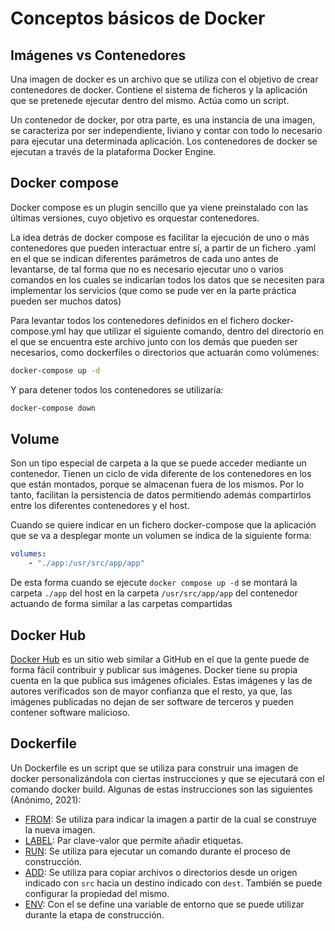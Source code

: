 # Conceptos básicos de Docker

## Imágenes vs Contenedores

Una imagen de docker es un archivo que se utiliza con el objetivo de crear contenedores de docker. Contiene el sistema de ficheros y la aplicación que se pretenede ejecutar dentro del mismo. Actúa como un script.

Un contenedor de docker, por otra parte, es una instancia de una imagen, se caracteriza por ser independiente, liviano y contar con todo lo necesario para ejecutar una determinada aplicación. Los contenedores de docker se ejecutan a través de la plataforma Docker Engine.


## Docker compose

Docker compose es un plugin sencillo que ya viene preinstalado con las últimas versiones, cuyo objetivo es orquestar contenedores.

La idea detrás de docker compose es facilitar la ejecución de uno o más contenedores que pueden interactuar entre sí, a partir de un fichero .yaml en el que se indican diferentes parámetros de cada uno antes de levantarse, de tal forma que no es necesario ejecutar uno o varios comandos en los cuales se indicarían todos los datos que se necesiten para implementar los servicios (que como se pude ver en la parte práctica pueden ser muchos datos) 

Para levantar todos los contenedores definidos en el fichero docker-compose.yml hay que utilizar el siguiente comando, dentro del directorio en el que se encuentra este archivo junto con los demás que pueden ser necesarios, como dockerfiles o directorios que actuarán como volúmenes:

```bash
docker-compose up -d
```

Y para detener todos los contenedores se utilizaría:

```bash
docker-compose down
```

## Volume

Son un tipo especial de carpeta a la que se puede acceder mediante un contenedor. Tienen un ciclo de vida diferente de los contenedores en los que están montados, porque se almacenan fuera de los mismos. Por lo tanto, facilitan la persistencia de datos permitiendo además compartirlos entre los diferentes contenedores y el host.

Cuando se quiere indicar en un fichero docker-compose que la aplicación que se va a desplegar monte un volumen se indica de la siguiente forma:

```yaml
volumes:
    - "./app:/usr/src/app/app"
```
De esta forma cuando se ejecute `docker compose up -d` se montará la carpeta `./app` del host en la carpeta `/usr/src/app/app` del contenedor actuando de forma similar a las carpetas compartidas

## Docker Hub

[Docker Hub](https://hub.docker.com/) es un sitio web similar a GitHub en el que la gente puede de forma fácil contribuir y publicar sus imágenes. Docker tiene su propia cuenta en la que publica sus imágenes oficiales. Estas imágenes y las de autores verificados son de mayor confianza que el resto, ya que, las imágenes publicadas no dejan de ser software de terceros y pueden contener software malicioso.

## Dockerfile

Un Dockerfile es un script que se utiliza para construir una imagen de docker personalizándola con ciertas instrucciones y que se ejecutará con el comando docker build. Algunas de estas instrucciones son las siguientes (Anónimo, 2021):

* <u>FROM</u>: Se utiliza para indicar la imagen a partir de la cual se construye la nueva imagen.
* <u>LABEL</u>: Par clave-valor que permite añadir etiquetas.
* <u>RUN</u>: Se utiliza para ejecutar un comando durante el proceso de construcción.
* <u>ADD</u>: Se utiliza para copiar archivos o directorios desde un origen indicado con `src` hacia un destino indicado con `dest`. También se puede configurar la propiedad del mismo.
* <u>ENV</u>: Con el se define una variable de entorno que se puede utilizar durante la etapa de construcción.